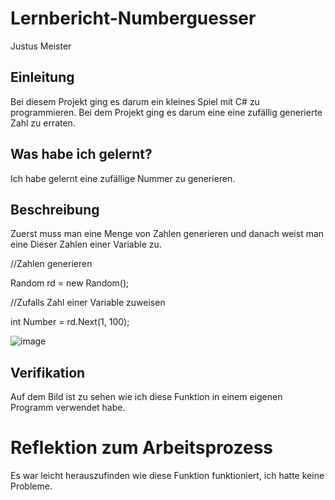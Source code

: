 # Lernbericht-Numberguesser
Justus Meister

## Einleitung

Bei diesem Projekt ging es darum ein kleines Spiel mit C# zu programmieren. Bei dem Projekt ging es darum eine eine zufällig generierte Zahl zu erraten.

## Was habe ich gelernt?

Ich habe gelernt eine zufällige Nummer zu generieren.

## Beschreibung
Zuerst muss man eine Menge von Zahlen generieren und danach weist man eine Dieser Zahlen einer Variable zu.


 //Zahlen generieren
 
 Random rd = new Random();
 
 //Zufalls Zahl einer Variable zuweisen
 
 int Number = rd.Next(1, 100);
 
 
 ![image](https://user-images.githubusercontent.com/111336147/189832462-262b1ed0-4fe0-4df1-9a52-a39263e0e49a.png)


## Verifikation

Auf dem Bild ist zu sehen wie ich diese Funktion in einem eigenen Programm verwendet habe.

# Reflektion zum Arbeitsprozess

Es war leicht herauszufinden wie diese Funktion funktioniert, ich hatte keine Probleme.
